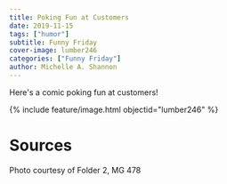 ```yaml
---
title: Poking Fun at Customers
date: 2019-11-15
tags: ["humor"]
subtitle: Funny Friday
cover-image: lumber246
categories: ["Funny Friday"]
author: Michelle A. Shannon
---
```


Here's a comic poking fun at customers!

{% include feature/image.html objectid="lumber246" %}

# Sources

Photo courtesy of Folder 2, MG 478